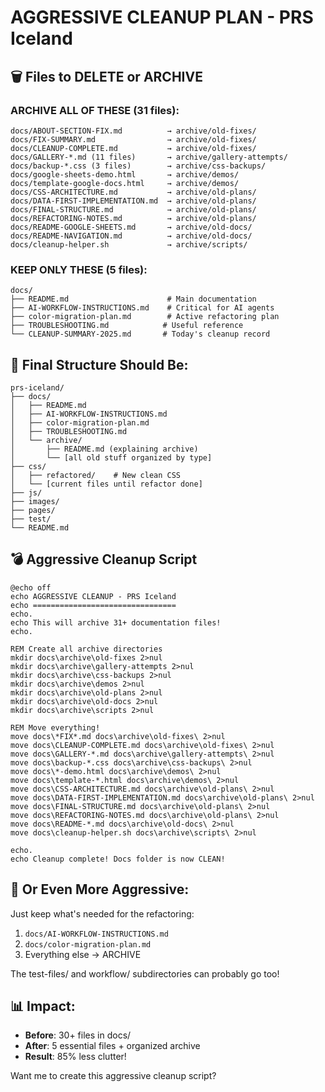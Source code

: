 # AGGRESSIVE CLEANUP PLAN - PRS Iceland

## 🗑️ Files to DELETE or ARCHIVE

### ARCHIVE ALL OF THESE (31 files):
```
docs/ABOUT-SECTION-FIX.md          → archive/old-fixes/
docs/FIX-SUMMARY.md                → archive/old-fixes/
docs/CLEANUP-COMPLETE.md           → archive/old-fixes/
docs/GALLERY-*.md (11 files)       → archive/gallery-attempts/
docs/backup-*.css (3 files)        → archive/css-backups/
docs/google-sheets-demo.html       → archive/demos/
docs/template-google-docs.html     → archive/demos/
docs/CSS-ARCHITECTURE.md           → archive/old-plans/
docs/DATA-FIRST-IMPLEMENTATION.md  → archive/old-plans/
docs/FINAL-STRUCTURE.md            → archive/old-plans/
docs/REFACTORING-NOTES.md          → archive/old-plans/
docs/README-GOOGLE-SHEETS.md       → archive/old-docs/
docs/README-NAVIGATION.md          → archive/old-docs/
docs/cleanup-helper.sh             → archive/scripts/
```

### KEEP ONLY THESE (5 files):
```
docs/
├── README.md                      # Main documentation
├── AI-WORKFLOW-INSTRUCTIONS.md    # Critical for AI agents
├── color-migration-plan.md        # Active refactoring plan
├── TROUBLESHOOTING.md            # Useful reference
└── CLEANUP-SUMMARY-2025.md       # Today's cleanup record
```

## 🎯 Final Structure Should Be:

```
prs-iceland/
├── docs/
│   ├── README.md
│   ├── AI-WORKFLOW-INSTRUCTIONS.md
│   ├── color-migration-plan.md
│   ├── TROUBLESHOOTING.md
│   └── archive/
│       ├── README.md (explaining archive)
│       └── [all old stuff organized by type]
├── css/
│   ├── refactored/    # New clean CSS
│   └── [current files until refactor done]
├── js/
├── images/
├── pages/
├── test/
└── README.md
```

## 💣 Aggressive Cleanup Script

```batch
@echo off
echo AGGRESSIVE CLEANUP - PRS Iceland
echo ================================
echo.
echo This will archive 31+ documentation files!
echo.

REM Create all archive directories
mkdir docs\archive\old-fixes 2>nul
mkdir docs\archive\gallery-attempts 2>nul
mkdir docs\archive\css-backups 2>nul
mkdir docs\archive\demos 2>nul
mkdir docs\archive\old-plans 2>nul
mkdir docs\archive\old-docs 2>nul
mkdir docs\archive\scripts 2>nul

REM Move everything!
move docs\*FIX*.md docs\archive\old-fixes\ 2>nul
move docs\CLEANUP-COMPLETE.md docs\archive\old-fixes\ 2>nul
move docs\GALLERY-*.md docs\archive\gallery-attempts\ 2>nul
move docs\backup-*.css docs\archive\css-backups\ 2>nul
move docs\*-demo.html docs\archive\demos\ 2>nul
move docs\template-*.html docs\archive\demos\ 2>nul
move docs\CSS-ARCHITECTURE.md docs\archive\old-plans\ 2>nul
move docs\DATA-FIRST-IMPLEMENTATION.md docs\archive\old-plans\ 2>nul
move docs\FINAL-STRUCTURE.md docs\archive\old-plans\ 2>nul
move docs\REFACTORING-NOTES.md docs\archive\old-plans\ 2>nul
move docs\README-*.md docs\archive\old-docs\ 2>nul
move docs\cleanup-helper.sh docs\archive\scripts\ 2>nul

echo.
echo Cleanup complete! Docs folder is now CLEAN!
```

## 🚨 Or Even More Aggressive:

Just keep what's needed for the refactoring:
1. `docs/AI-WORKFLOW-INSTRUCTIONS.md`
2. `docs/color-migration-plan.md`
3. Everything else → ARCHIVE

The test-files/ and workflow/ subdirectories can probably go too!

## 📊 Impact:
- **Before**: 30+ files in docs/
- **After**: 5 essential files + organized archive
- **Result**: 85% less clutter!

Want me to create this aggressive cleanup script?